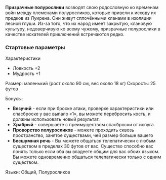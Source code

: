 **Призрачные полурослики** возводят свою родословную ко временам войн между племенами полуросликов, которые привели к исходу их предков из Луирена. Они живут сплочёнными кланами в изоляции лесной глуши. Из-за того, что их народ имеет закрытую, клановую культуру, недоверчивую ко всему чужому, призрачные полурослики в качестве искателей приключений встречаются редко.

### Стартовые параметры
Характеристики
- Ловкость +2
- Мудрость +1

Размер: маленький (рост около 90 см, вес около 18 кг)
Скорость: 25 футов

Бонусы:
- **Везучий** - если при броске атаки, проверке характеристики или спасброске у вас выпало «1», вы можете перебросить кость, и должны использовать новый результат.
- **Храбрый** - совершаете с преимуществом спасброски от испуга.
- **Проворство полуросликов** - можете проходить сквозь пространство, занятое существами, чей размер больше вашего
- **Бесшумная речь** - Вы можете общаться телепатически с любым существом в пределах 30 футов от вас. Существо способно вас понять только если оба вы владеете общим для вас обоих языком. Вы можете одновременно общаться телепатически только с одним существом.

Языки: Общий, Полуросликов